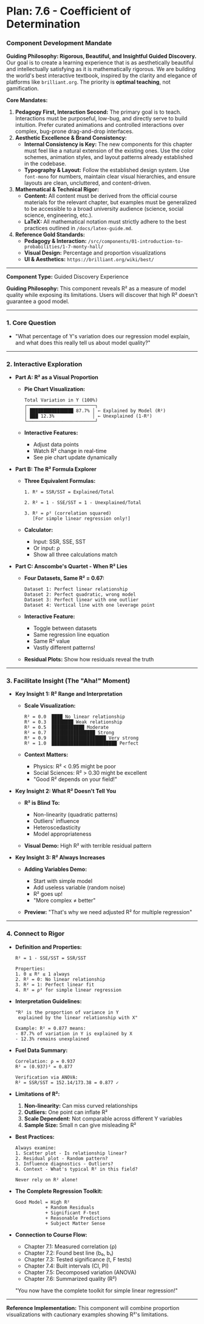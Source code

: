 # Plan: 7.6 - Coefficient of Determination

### **Component Development Mandate**

**Guiding Philosophy: Rigorous, Beautiful, and Insightful Guided Discovery.**
Our goal is to create a learning experience that is as aesthetically beautiful and intellectually satisfying as it is mathematically rigorous. We are building the world's best interactive textbook, inspired by the clarity and elegance of platforms like `brilliant.org`. The priority is **optimal teaching**, not gamification.

**Core Mandates:**
1.  **Pedagogy First, Interaction Second:** The primary goal is to teach. Interactions must be purposeful, low-bug, and directly serve to build intuition. Prefer curated animations and controlled interactions over complex, bug-prone drag-and-drop interfaces.
2.  **Aesthetic Excellence & Brand Consistency:**
    *   **Internal Consistency is Key:** The new components for this chapter must feel like a natural extension of the existing ones. Use the color schemes, animation styles, and layout patterns already established in the codebase.
    *   **Typography & Layout:** Follow the established design system. Use `font-mono` for numbers, maintain clear visual hierarchies, and ensure layouts are clean, uncluttered, and content-driven.
3.  **Mathematical & Technical Rigor:**
    *   **Content:** All content must be derived from the official course materials for the relevant chapter, but examples must be generalized to be accessible to a broad university audience (science, social science, engineering, etc.).
    *   **LaTeX:** All mathematical notation must strictly adhere to the best practices outlined in `/docs/latex-guide.md`.
4.  **Reference Gold Standards:**
    *   **Pedagogy & Interaction:** `/src/components/01-introduction-to-probabilities/1-7-monty-hall/`
    *   **Visual Design:** Percentage and proportion visualizations
    *   **UI & Aesthetics:** `https://brilliant.org/wiki/best/`

---

**Component Type:** Guided Discovery Experience

**Guiding Philosophy:** This component reveals R² as a measure of model quality while exposing its limitations. Users will discover that high R² doesn't guarantee a good model.

---

### 1. Core Question

*   "What percentage of Y's variation does our regression model explain, and what does this really tell us about model quality?"

---

### 2. Interactive Exploration

*   **Part A: R² as a Visual Proportion**
    *   **Pie Chart Visualization:**
        ```
        Total Variation in Y (100%)
        ┌─────────────────────────┐
        │ ████████████████ 87.7% │ ← Explained by Model (R²)
        │ ███ 12.3%              │ ← Unexplained (1-R²)
        └─────────────────────────┘
        ```
    
    *   **Interactive Features:**
        - Adjust data points
        - Watch R² change in real-time
        - See pie chart update dynamically

*   **Part B: The R² Formula Explorer**
    *   **Three Equivalent Formulas:**
        ```
        1. R² = SSR/SST = Explained/Total
        
        2. R² = 1 - SSE/SST = 1 - Unexplained/Total
        
        3. R² = ρ² (correlation squared)
           [For simple linear regression only!]
        ```
    
    *   **Calculator:**
        - Input: SSR, SSE, SST
        - Or input: ρ
        - Show all three calculations match

*   **Part C: Anscombe's Quartet - When R² Lies**
    *   **Four Datasets, Same R² = 0.67:**
        ```
        Dataset 1: Perfect linear relationship
        Dataset 2: Perfect quadratic, wrong model
        Dataset 3: Perfect linear with one outlier
        Dataset 4: Vertical line with one leverage point
        ```
    
    *   **Interactive Feature:**
        - Toggle between datasets
        - Same regression line equation
        - Same R² value
        - Vastly different patterns!
    
    *   **Residual Plots:** Show how residuals reveal the truth

---

### 3. Facilitate Insight (The "Aha!" Moment)

*   **Key Insight 1: R² Range and Interpretation**
    *   **Scale Visualization:**
        ```
        R² = 0.0  ████ No linear relationship
        R² = 0.3  ████████ Weak relationship  
        R² = 0.5  ████████████ Moderate
        R² = 0.7  ████████████████ Strong
        R² = 0.9  ████████████████████ Very strong
        R² = 1.0  ████████████████████████ Perfect
        ```
    
    *   **Context Matters:**
        - Physics: R² < 0.95 might be poor
        - Social Sciences: R² > 0.30 might be excellent
        - "Good R² depends on your field!"

*   **Key Insight 2: What R² Doesn't Tell You**
    *   **R² is Blind To:**
        - Non-linearity (quadratic patterns)
        - Outliers' influence
        - Heteroscedasticity
        - Model appropriateness
    
    *   **Visual Demo:** High R² with terrible residual pattern

*   **Key Insight 3: R² Always Increases**
    *   **Adding Variables Demo:**
        - Start with simple model
        - Add useless variable (random noise)
        - R² goes up!
        - "More complex ≠ better"
    
    *   **Preview:** "That's why we need adjusted R² for multiple regression"

---

### 4. Connect to Rigor

*   **Definition and Properties:**
    ```
    R² = 1 - SSE/SST = SSR/SST
    
    Properties:
    1. 0 ≤ R² ≤ 1 always
    2. R² = 0: No linear relationship
    3. R² = 1: Perfect linear fit
    4. R² = ρ² for simple linear regression
    ```

*   **Interpretation Guidelines:**
    ```
    "R² is the proportion of variance in Y 
     explained by the linear relationship with X"
    
    Example: R² = 0.877 means:
    - 87.7% of variation in Y is explained by X
    - 12.3% remains unexplained
    ```

*   **Fuel Data Summary:**
    ```
    Correlation: ρ = 0.937
    R² = (0.937)² = 0.877
    
    Verification via ANOVA:
    R² = SSR/SST = 152.14/173.38 = 0.877 ✓
    ```

*   **Limitations of R²:**
    1. **Non-linearity:** Can miss curved relationships
    2. **Outliers:** One point can inflate R²
    3. **Scale Dependent:** Not comparable across different Y variables
    4. **Sample Size:** Small n can give misleading R²

*   **Best Practices:**
    ```
    Always examine:
    1. Scatter plot - Is relationship linear?
    2. Residual plot - Random pattern?
    3. Influence diagnostics - Outliers?
    4. Context - What's typical R² in this field?
    
    Never rely on R² alone!
    ```

*   **The Complete Regression Toolkit:**
    ```
    Good Model = High R² 
               + Random Residuals 
               + Significant F-test
               + Reasonable Predictions
               + Subject Matter Sense
    ```

*   **Connection to Course Flow:**
    - Chapter 7.1: Measured correlation (ρ)
    - Chapter 7.2: Found best line (b₀, b₁)
    - Chapter 7.3: Tested significance (t, F tests)
    - Chapter 7.4: Built intervals (CI, PI)
    - Chapter 7.5: Decomposed variation (ANOVA)
    - Chapter 7.6: Summarized quality (R²)
    
    "You now have the complete toolkit for simple linear regression!"

---

**Reference Implementation:** This component will combine proportion visualizations with cautionary examples showing R²'s limitations.